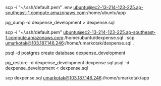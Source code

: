 <!-- upload backup -->
scp -i "~/.ssh/default.pem" .env ubuntu@ec2-13-214-123-225.ap-southeast-1.compute.amazonaws.com:/home/ubuntu/app

<!-- create backup -->
pg_dump -d dexpense_development > dexpense.sql

<!-- download backup -->
scp -i "~/.ssh/default.pem" ubuntu@ec2-13-214-123-225.ap-southeast-1.compute.amazonaws.com:/home/ubuntu/dexpense.sql .
scp umarkotak@103.187.146.246:/home/umarkotak/dexpense.sql .

<!-- create db -->
psql -d postgres
create database dexpense_development

<!-- restore backup -->
pg_restore -d dexpense_development dexpense.sql
psql -d dexpense_development < dexpense.sql

<!--  -->
scp dexpense.sql umarkotak@103.187.146.246:/home/umarkotak/app
